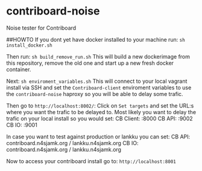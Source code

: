 # contriboard-noise
Noise tester for Contriboard

##HOWTO
If you dont yet have docker installed to your machine run:
`sh install_docker.sh`

Then run:
`sh build_remove_run.sh` 
This will build a new dockerimage from this repository, remove the old one and start up a new fresh docker container.

Next:
`sh enviroment_variables.sh`
This will connect to your local vagrant install via SSH and set the `Contriboard-client` enviroment variables to use the `contriboard-noise` haproxy so you will be able to delay some trafic.

Then go to `http://localhost:8002/`:
Click on `Set targets` and set the URL:s where you want the trafic to be delayed to.
Most likely you want to delay the trafic on your local install so you would set:
CB Client: <ip of eth0>:8000
CB API: <ip of eth0>:9002
CB IO: <ip of eth0>:9001

In case you want to test against production or lankku you can set:
CB API: contriboard.n4sjamk.org / lankku.n4sjamk.org
CB IO: contriboard.n4sjamk.org  / lankku.n4sjamk.org

Now to access your contriboard install go to: `http://localhost:8001`

